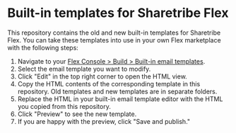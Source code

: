 # Built-in templates for Sharetribe Flex

This repository contains the old and new built-in templates for Sharetribe Flex. You can take these templates into use in your own Flex marketplace with the following steps:

1. Navigate to your [Flex Console > Build > Built-in email templates](https://flex-console.sharetribe.com/email-templates/).
1. Select the email template you want to modify.
1. Click "Edit" in the top right corner to open the HTML view.
1. Copy the HTML contents of the corresponding template in this repository. Old templates and new templates are in separate folders.
1. Replace the HTML in your built-in email template editor with the HTML you copied from this repository.
1. Click "Preview" to see the new template.
1. If you are happy with the preview, click "Save and publish."